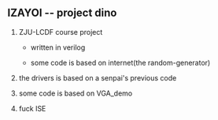 ## IZAYOI -- project dino

1. ZJU-LCDF course project

   + written in verilog

   + some code is based on internet(the random-generator)

2. the drivers is based on a senpai's previous code
3. some code is based on VGA_demo
4. fuck ISE  

